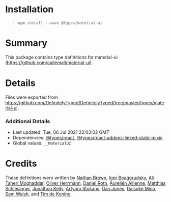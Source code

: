 # Installation
> `npm install --save @types/material-ui`

# Summary
This package contains type definitions for material-ui (https://github.com/callemall/material-ui).

# Details
Files were exported from https://github.com/DefinitelyTyped/DefinitelyTyped/tree/master/types/material-ui.

### Additional Details
 * Last updated: Tue, 06 Jul 2021 22:03:02 GMT
 * Dependencies: [@types/react](https://npmjs.com/package/@types/react), [@types/react-addons-linked-state-mixin](https://npmjs.com/package/@types/react-addons-linked-state-mixin)
 * Global values: `__MaterialUI`

# Credits
These definitions were written by [Nathan Brown](https://github.com/ngbrown), [Igor Beagorudsky](https://github.com/theigor), [Ali Taheri Moghaddar](https://github.com/alitaheri), [Oliver Herrmann](https://github.com/herrmanno), [Daniel Roth](https://github.com/DaIgeb), [Aurelién Allienne](https://github.com/allienna), [Matthias Schlesinger](https://github.com/schlesingermatthias), [Jonathon Kelly](https://github.com/InsidersByte), [Artyom Stukans](https://github.com/artyomsv), [Dan Jones](https://github.com/dan-j), [Daisuke Mino](https://github.com/minodisk), [Sam Walsh](https://github.com/samwalshnz), and [Tim de Koning](https://github.com/reggino).
